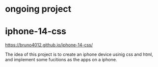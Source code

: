 # ongoing project 
# iphone-14-css
https://bruno4012.github.io/iphone-14-css/

The idea of this project is to create an iphone device usinig css and html,
and implement some fucitions as the apps on a  iphone. 
